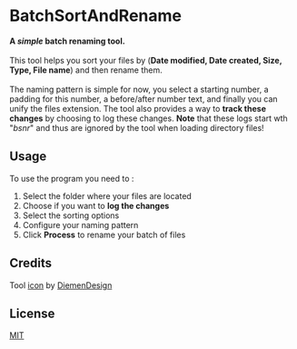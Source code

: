 # BatchSortAndRename
**A _simple_ batch renaming tool.**\
\
This tool helps you sort your files by (**Date modified, Date created, Size, Type, File name**) and then rename them.\
\
The naming pattern is simple for now, you select a starting number, a padding for this number, a before/after number text, and finally you can unify the files extension. The tool also provides a way to **track these changes** by choosing to log these changes. **Note** that these logs start wth "_bsnr_" and thus are ignored by the tool when loading directory files!

## Usage
To use the program you need to :
  1. Select the folder where your files are located
  2. Choose if you want to **log the changes**
  3. Select the sorting options
  4. Configure your naming pattern
  5. Click **Process** to rename your batch of files

## Credits
Tool [icon](https://icon-icons.com/icon/gui-rename/157599) by [DiemenDesign](https://github.com/DiemenDesign/LibreICONS)

## License
[MIT](https://choosealicense.com/licenses/mit/)
